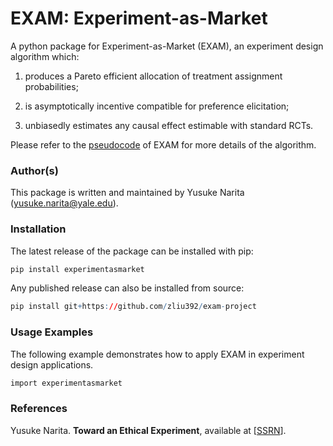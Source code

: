 # EXAM: Experiment-as-Market

A python package for Experiment-as-Market (EXAM), an experiment design algorithm which:

1. produces a Pareto efficient allocation of treatment assignment probabilities;

2. is asymptotically incentive compatible for preference elicitation;

3. unbiasedly estimates any causal effect estimable with standard RCTs.

Please refer to the <a href="https://github.com/zliu392/exam-project/blob/master/documents/pseudocode.pdf">pseudocode</a> of EXAM for more details of the algorithm. 

### Author(s)

This package is written and maintained by Yusuke Narita (yusuke.narita@yale.edu).


### Installation

The latest release of the package can be installed with pip:

```R
pip install experimentasmarket
```

Any published release can also be installed from source:

```R
pip install git+https://github.com/zliu392/exam-project
```

### Usage Examples

The following example demonstrates how to apply EXAM in experiment design applications.

```R
import experimentasmarket
```

### References
Yusuke Narita.
<b>Toward an Ethical Experiment</b>, available at
[<a href="https://papers.ssrn.com/sol3/papers.cfm?abstract_id=3094905">SSRN</a>].
